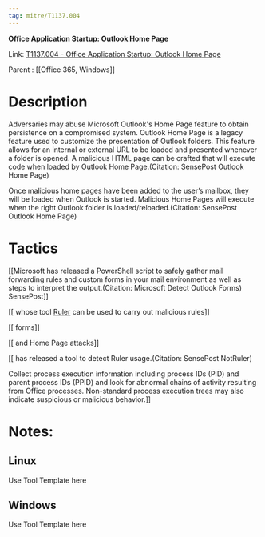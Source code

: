 ```yaml
---
tag: mitre/T1137.004
---
```


**Office Application Startup: Outlook Home Page**

Link: [T1137.004 - Office Application Startup: Outlook Home Page](https://attack.mitre.org/techniques/T1137/004)

Parent : [[Office 365, Windows]]


# Description

Adversaries may abuse Microsoft Outlook's Home Page feature to obtain persistence on a compromised system. Outlook Home Page is a legacy feature used to customize the presentation of Outlook folders. This feature allows for an internal or external URL to be loaded and presented whenever a folder is opened. A malicious HTML page can be crafted that will execute code when loaded by Outlook Home Page.(Citation: SensePost Outlook Home Page)

Once malicious home pages have been added to the user’s mailbox, they will be loaded when Outlook is started. Malicious Home Pages will execute when the right Outlook folder is loaded/reloaded.(Citation: SensePost Outlook Home Page)


# Tactics


[[Microsoft has released a PowerShell script to safely gather mail forwarding rules and custom forms in your mail environment as well as steps to interpret the output.(Citation: Microsoft Detect Outlook Forms) SensePost]]

[[ whose tool [Ruler](https://attack.mitre.org/software/S0358) can be used to carry out malicious rules]]

[[ forms]]

[[ and Home Page attacks]]

[[ has released a tool to detect Ruler usage.(Citation: SensePost NotRuler)

Collect process execution information including process IDs (PID) and parent process IDs (PPID) and look for abnormal chains of activity resulting from Office processes. Non-standard process execution trees may also indicate suspicious or malicious behavior.]]


# Notes:

## Linux

Use Tool Template here

## Windows

Use Tool Template here